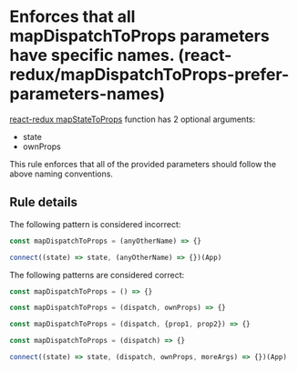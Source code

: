 #  Enforces that all mapDispatchToProps parameters have specific names. (react-redux/mapDispatchToProps-prefer-parameters-names)

[react-redux mapStateToProps](https://github.com/reactjs/react-redux/blob/master/docs/api.md#connectmapstatetoprops-mapdispatchtoprops-mergeprops-options) function has 2 optional arguments:
* state
* ownProps

This rule enforces that all of the provided parameters should follow the above naming conventions.

## Rule details

The following pattern is considered incorrect:

```js
const mapDispatchToProps = (anyOtherName) => {}
```

```js
connect((state) => state, (anyOtherName) => {})(App)
```

The following patterns are considered correct:

```js
const mapDispatchToProps = () => {}
```

```js
const mapDispatchToProps = (dispatch, ownProps) => {}
```

```js
const mapDispatchToProps = (dispatch, {prop1, prop2}) => {}
```

```js
const mapDispatchToProps = (dispatch) => {}
```

```js
connect((state) => state, (dispatch, ownProps, moreArgs) => {})(App)
```
